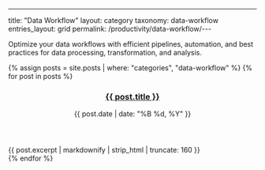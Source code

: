 ---
title: "Data Workflow"
layout: category
taxonomy: data-workflow
entries_layout: grid
permalink: /productivity/data-workflow/---

Optimize your data workflows with efficient pipelines, automation, and best practices for data processing, transformation, and analysis.

{% assign posts = site.posts | where: "categories", "data-workflow" %}
{% for post in posts %}
  <article class="entry">
    <header class="entry-header">
      <h3 class="entry-title">
        <a href="{{ post.url | relative_url }}">{{ post.title }}</a>
      </h3>
      <div class="entry-meta">
        <time class="entry-time">{{ post.date | date: "%B %d, %Y" }}</time>
      </div>
    </header>
    <div class="entry-excerpt">
      {{ post.excerpt | markdownify | strip_html | truncate: 160 }}
    </div>
  </article>
{% endfor %}